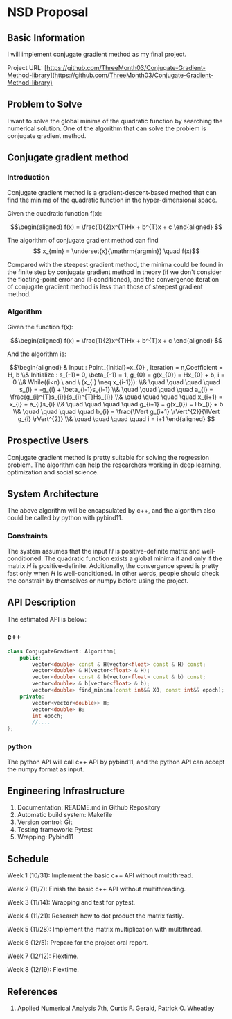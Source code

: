 # NSD Proposal

## Basic Information

I will implement conjugate gradient method as my final project.

Project URL: [https://github.com/ThreeMonth03/Conjugate-Gradient-Method-library](https://github.com/ThreeMonth03/Conjugate-Gradient-Method-library)


## Problem to Solve

I want to solve the global minima of the quadratic function by searching the numerical solution. One of the algorithm that can solve the problem is conjugate gradient method.

## Conjugate gradient method
### Introduction

Conjugate gradient method is a gradient-descent-based method that can find the minima of the quadratic function in the hyper-dimensional space. 

Given the quadratic function f(x):

$$\begin{aligned}
f(x) = \frac{1}{2}x^{T}Hx + b^{T}x + c
\end{aligned}
$$

The algorithm of conjugate gradient method can find 
$$ x_{min} = \underset{x}{\mathrm{argmin}} \quad f(x)$$

Compared with the steepest gradient method, the minima could be found in the finite step by conjugate gradient method in theory (if we don't consider the floating-point error and ill-conditioned), and the convergence iteration of conjugate gradient method is less than those of steepest gradient method.

### Algorithm
Given the function f(x):

$$\begin{aligned}
f(x) = \frac{1}{2}x^{T}Hx + b^{T}x + c
\end{aligned}
$$

And the algorithm is:

$$\begin{aligned}
& Input : Point_{initial}=x_{0} , Iteration = n,Coefficient = H, b
\\& Initialize : s_{-1}= 0, \beta_{-1} = 1, g_{0} = g(x_{0}) = Hx_{0} + b, i = 0
\\& While((i<n) \ and \ (x_{i} \neq x_{i-1})):
\\& \quad \quad \quad \quad s_{i} = -g_{i} + \beta_{i-1}s_{i-1}
\\& \quad \quad \quad \quad a_{i} = \frac{g_{i}^{T}s_{i}}{s_{i}^{T}Hs_{i}}
\\& \quad \quad \quad \quad x_{i+1} = x_{i} + a_{i}s_{i}
\\& \quad \quad \quad \quad g_{i+1} = g(x_{i}) = Hx_{i} + b
\\& \quad \quad \quad \quad b_{i} = \frac{\lVert g_{i+1} \rVert^{2}}{\lVert g_{i} \rVert^{2}}
\\& \quad \quad \quad \quad i = i+1
\end{aligned}
$$

## Prospective Users

Conjugate gradient method is pretty suitable for solving the regression problem. The algorithm can help the researchers working in deep learning, optimization and social science. 

## System Architecture

The above algorithm will be encapsulated by c++, and the algorithm also could be called by python with pybind11.

### Constraints

The system assumes that the input $H$ is positive-definite matrix and well-conditioned. 
The quadratic function exists a global minima if and only if the matrix $H$ is positive-definite. Additionally, the convergence speed is pretty fast only when $H$ is well-conditioned. 
In other words, people should check the constrain by themselves or numpy before using the project.

## API Description
The estimated API is below:
### c++
```c++
class ConjugateGradient: Algorithm{
    public:
        vector<double> const & H(vector<float> const & H) const;
        vector<double> & H(vector<float> & H);
        vector<double> const & b(vector<float> const & b) const;
        vector<double> & b(vector<float> & b);
        vector<double> find_minima(const int&& X0, const int&& epoch);
    private:
        vector<vector<double>> H;
        vector<double> B;
        int epoch;
        //....
};

```

### python 
The python API will call c++ API by pybind11, and the python API can accept the numpy format as input.

## Engineering Infrastructure

1. Documentation: README.md in Github Repository
2. Automatic build system: Makefile 
3. Version control: Git
4. Testing framework: Pytest
5. Wrapping: Pybind11

## Schedule

Week 1 (10/31): Implement the basic c++ API without multithread.

Week 2 (11/7):  Finish the basic c++ API without multithreading.

Week 3 (11/14): Wrapping and test for pytest.

Week 4 (11/21): Research how to dot product the matrix fastly.

Week 5 (11/28): Implement the matrix multiplication with multithread.

Week 6 (12/5): Prepare for the project oral report.

Week 7 (12/12): Flextime.

Week 8 (12/19): Flextime.

## References

1. Applied Numerical Analysis 7th, Curtis F. Gerald, Patrick O. Wheatley